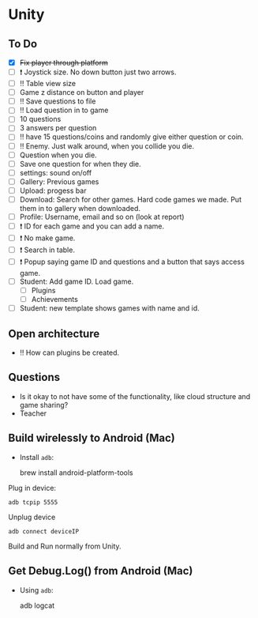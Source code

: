 # Unity

## To Do

- [x] ~~Fix player through platform~~
- [ ] :exclamation: Joystick size. No down button just two arrows. 
- [ ] :bangbang: Table view size
- [ ] Game z distance on button and player
- [ ] :bangbang: Save questions to file
- [ ] :bangbang: Load question in to game
- [ ] 10 questions
- [ ] 3 answers per question
- [ ] :bangbang: have 15 questions/coins and randomly give either question or coin. 
- [ ] :bangbang: Enemy. Just walk around, when you collide you die.
- [ ] Question when you die. 
- [ ] Save one question for when they die. 
- [ ] settings: sound on/off
- [ ] Gallery: Previous games
- [ ] Upload: progess bar
- [ ] Download: Search for other games. Hard code games we made. Put them in to gallery when downloaded. 
- [ ] Profile: Username, email and so on (look at report)
- [ ] :exclamation: ID for each game and you can add a name. 
- [ ] :exclamation: No make game.
- [ ] :exclamation: Search in table. 
- [ ] :exclamation: Popup saying game ID and questions and a button that says access game. 
- [ ] Student: Add game ID. Load game.
	- [ ] Plugins
	- [ ] Achievements
- [ ] Student: new template shows games with name and id. 

## Open architecture
- :bangbang: How can plugins be created. 

## Questions
- Is it okay to not have some of the functionality, like cloud structure and game sharing?
- Teacher 

## Build wirelessly to Android (Mac)

- Install ``adb``: 


	brew install android-platform-tools	
	

Plug in device:

    adb tcpip 5555

Unplug device

    adb connect deviceIP

Build and Run normally from Unity.

## Get Debug.Log() from Android (Mac)

- Using ``adb``:


	adb logcat
    


